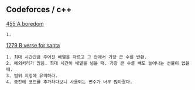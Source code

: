 Codeforces / c++
------------------

[455 A boredom](http://codeforces.com/contest/455/problem/A)

```
1. 
```

[1279 B verse for santa](http://codeforces.com/contest/1279/problem/B)

```
1. 최대 시간만큼 주어진 배열을 자르고 그 안에서 가장 큰 수를 반환.
2. 예외처리가 많음. 최대 시간이 배열을 넘을 때. 가장 큰 수를 빼도 늘어나는 선물이 없을 때.
3. 범위 지정에 유의하라.
4. 중간에 코드를 추가하다보니 사용되는 변수가 너무 많아졌다.
```
